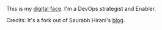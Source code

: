 This is my [digital face](http://bhalothia.io). I'm a DevOps strategist and Enabler.

Credits: It's a fork out of Saurabh Hirani's [blog](http://saurabh-hirani.github.io).

